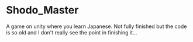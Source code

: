 # Shodo_Master

A game on unity where you learn Japanese.
Not fully finished but the code is so old and I don't really see the point in finishing it...
